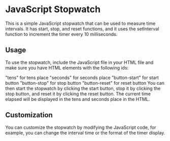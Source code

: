 # JavaScript Stopwatch

This is a simple JavaScript stopwatch that can be used to measure time intervals. It has start, stop, and reset functions, and it uses the setInterval function to increment the timer every 10 milliseconds.

## Usage

To use the stopwatch, include the JavaScript file in your HTML file and make sure you have HTML elements with the following ids:

"tens" for tens place
"seconds" for seconds place
"button-start" for start button
"button-stop" for stop button
"button-reset" for reset button
You can then start the stopwatch by clicking the start button, stop it by clicking the stop button, and reset it by clicking the reset button. The current time elapsed will be displayed in the tens and seconds place in the HTML.

## Customization

You can customize the stopwatch by modifying the JavaScript code, for example, you can change the interval time or the format of the timer display.
